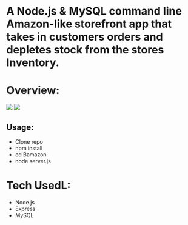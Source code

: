 # A Node.js & MySQL command line Amazon-like storefront app that takes in customers orders and depletes stock from the stores Inventory.

# Overview:
![](/gif1.gif)
![](/gif2.gif)

## Usage:
* Clone repo
* npm install
* cd Bamazon
* node server.js

# Tech UsedL:
* Node.js
* Express
* MySQL
